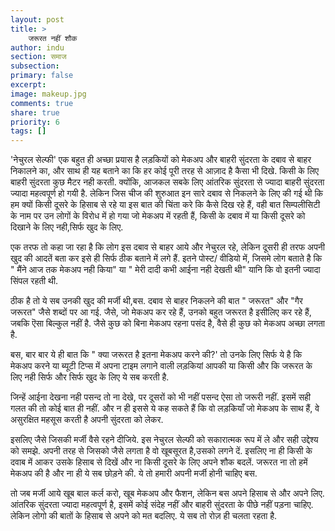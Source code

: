 ```yaml
---
layout: post
title: >
    जरूरत नहीं शौक
author: indu
section: समाज
subsection:
primary: false
excerpt:
image: makeup.jpg
comments: true
share: true
priority: 6
tags: []
---
```


'नेचुरल सेल्फी' एक बहुत ही अच्छा प्रयास है लड़कियों को मेकअप और बाहरी सुंदरता के दबाव से बाहर निकालने का, और साथ ही यह बताने का कि हर कोई पूरी तरह से आज़ाद है कैसा भी दिखे. किसी के लिए बाहरी सुंदरता कुछ मैटर नही करती. क्योंकि, आजकल सबके लिए आंतरिक सुंदरता से ज्यादा बाहरी सुंदरता ज्यादा महत्वपूर्ण हो गयी है.  लेकिन जिस चीज की शुरुआत इन सारे दबाव से निकलने के लिए की गई थी कि हम क्यों किसी दूसरे के हिसाब से रहे या इस बात की चिंता करे कि कैसे दिख रहे हैं, वही बात सिम्पलीसिटी के नाम पर उन लोगों के विरोध में हो गया जो मेकअप में रहती हैं, किसी के दबाव में या किसी दूसरे को दिखाने के लिए नही,सिर्फ खुद के लिए.

एक तरफ तो कहा जा रहा है कि लोग इस दबाव से बाहर आये और नेचुरल रहे, लेकिन दूसरी ही तरफ अपनी खुद की आदतें बता कर इसे ही सिर्फ ठीक बताने में लगे हैं. इतने पोस्ट/ वीडियो में, जिसमे लोग बताते है कि " मैंने आज तक मेकअप नही किया" या " मेरी दादी कभी आईना नही देखती थी" यानि कि वो इतनी ज्यादा सिंपल रहती थी.

ठीक है तो ये सब उनकी खुद की मर्जी थी,बस. दबाव से बाहर निकलने की बात " जरूरत" और "गैर जरूरत" जैसे शब्दों पर आ गई. जैसे, जो मेकअप कर रहे हैं, उनको बहुत जरूरत है इसीलिए कर रहे हैं, जबकि ऎसा बिल्कुल नहीं है. जैसे कुछ को बिना मेकअप रहना पसंद है, वैसे ही कुछ को मेकअप अच्छा लगता है.

बस, बार बार ये ही बात कि " क्या जरूरत है इतना मेकअप करने की?' तो उनके लिए सिर्फ ये है कि मेकअप करने या ब्यूटी टिप्स में अपना टाइम लगाने वाली लड़कियां आपकी या किसी और कि जरूरत के लिए नही सिर्फ और सिर्फ खुद के लिए ये सब करती है.

जिन्हें आईना देखना नही पसन्द तो ना देखे, पर दूसरों को भी नहीं पसन्द ऐसा तो जरूरी नहीं. इसमें सही गलत की तो कोई बात ही नहीं. और न ही इससे ये कह सकते हैं कि वो लड़कियाँ जो मेकअप के साथ हैं, वे असुरक्षित महसूस करती है अपनी सुंदरता को लेकर.

इसलिए जैसे जिसकी मर्जी वैसे रहने दीजिये. इस नेचुरल सेल्फी को सकारात्मक रूप में ले और सही उद्देश्य को समझे. अपनी तरह से जिसको जैसे लगता है वो खूबसूरत है,उसको लगने दें. इसलिए ना ही किसी के दवाब में आकर उसके हिसाब से दिखें और ना किसी दूसरे के लिए अपने शौक बदलें. जरूरत ना तो हमें मेकअप की है और  ना ही ये सब छोड़ने की. ये तो हमारी अपनी मर्जी होनी चाहिए बस.

तो जब मर्जी आये खूब बाल कर्ल करो, खूब मेकअप और फैशन, लेकिन बस अपने हिसाब से और अपने लिए. आंतरिक सुंदरता ज्यादा महत्वपूर्ण है, इसमें कोई संदेह नहीं और बाहरी सुंदरता के पीछे नहीं पड़ना चाहिए.  लेकिन लोगो की बातों के हिसाब से अपने को मत बदलिए. ये सब तो रोज़ ही चलता रहता है.